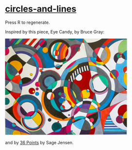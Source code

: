 # [circles-and-lines](https://frowenz.github.io/circles-and-lines)

Press R to regenerate.

Inspired by this piece, Eye Candy, by Bruce Gray:

<img src="eye_candy.jpg" alt="Eye Candy" width="400"/>

and by [36 Points](https://www.sagejenson.com/36points) by Sage Jensen.


